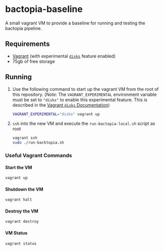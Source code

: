 # bactopia-baseline

A small vagrant VM to provide a baseline for running and testing the bactopia pipeline.

## Requirements

- [Vagrant](https://www.vagrantup.com/) (with experimental [`disks`](https://developer.hashicorp.com/vagrant/docs/disks/usage) feature enabled)
- 75gb of free storage

## Running

1. Use the following command to start up the vagrant VM from the root of this repository. (_Note:_ The `VAGRANT_EXPERIMENTAL` environment variable must be set to `"disks"` to enable this experimental feature. This is described in the [Vagrant `disks` Documentation](https://developer.hashicorp.com/vagrant/docs/disks/usage))

   ```sh
   VAGRANT_EXPERIMENTAL="disks" vagrant up
   ```

2. `ssh` into the new VM and execute the `run-bactopia-local.sh` script as root

   ```sh
   vagrant ssh
   sudo ./run-backtopia.sh
   ```

### Useful Vagrant Commands

#### Start the VM

```sh
vagrant up
```

#### Shutdown the VM

```sh
vagrant halt
```

#### Destroy the VM

```sh
vagrant destroy
```

#### VM Status

```sh
vagrant status
```
